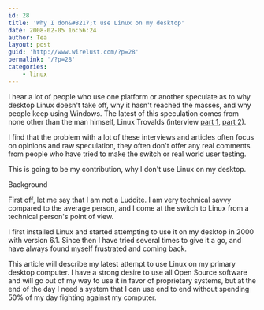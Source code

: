 ```yaml
---
id: 28
title: 'Why I don&#8217;t use Linux on my desktop'
date: 2008-02-05 16:56:24
author: Tea
layout: post
guid: 'http://www.wirelust.com/?p=28'
permalink: '/?p=28'
categories:
    - linux
---
```


I hear a lot of people who use one platform or another speculate as to why desktop Linux doesn't take off, why it hasn't reached the masses, and why people keep using Windows. The latest of this speculation comes from none other than the man himself, Linux Trovalds (interview [part 1](http://linux-foundation.org/weblogs/openvoices/linus-torvalds-part-i/), [part 2](http://linux-foundation.org/weblogs/openvoices/linus-torvalds-part-ii/)).

I find that the problem with a lot of these interviews and articles often focus on opinions and raw speculation, they often don't offer any real comments from people who have tried to make the switch or real world user testing.

This is going to be my contribution, why I don't use Linux on my desktop.

Background

First off, let me say that I am not a Luddite. I am very technical savvy compared to the average person, and I come at the switch to Linux from a technical person's point of view.

I first installed Linux and started attempting to use it on my desktop in 2000 with version 6.1. Since then I have tried several times to give it a go, and have always found myself frustrated and coming back.

This article will describe my latest attempt to use Linux on my primary desktop computer. I have a strong desire to use all Open Source software and will go out of my way to use it in favor of proprietary systems, but at the end of the day I need a system that I can use end to end without spending 50% of my day fighting against my computer.